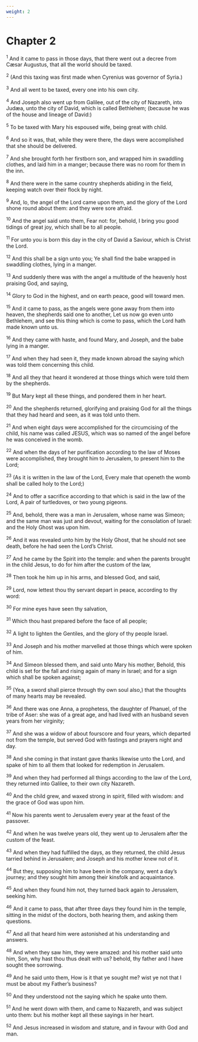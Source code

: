 ```yaml
---
weight: 2
---
```


# Chapter 2

<sup>1</sup> And it came to pass in those days, that there went out a decree from Cæsar Augustus, that all the world should be taxed. 

<sup>2</sup> (And this taxing was first made when Cyrenius was governor of Syria.) 

<sup>3</sup> And all went to be taxed, every one into his own city. 

<sup>4</sup> And Joseph also went up from Galilee, out of the city of Nazareth, into Judæa, unto the city of David, which is called Bethlehem; (because he was of the house and lineage of David:) 

<sup>5</sup> To be taxed with Mary his espoused wife, being great with child. 

<sup>6</sup> And so it was, that, while they were there, the days were accomplished that she should be delivered. 

<sup>7</sup> And she brought forth her firstborn son, and wrapped him in swaddling clothes, and laid him in a manger; because there was no room for them in the inn. 

<sup>8</sup> And there were in the same country shepherds abiding in the field, keeping watch over their flock by night. 

<sup>9</sup> And, lo, the angel of the Lord came upon them, and the glory of the Lord shone round about them: and they were sore afraid. 

<sup>10</sup> And the angel said unto them, Fear not: for, behold, I bring you good tidings of great joy, which shall be to all people. 

<sup>11</sup> For unto you is born this day in the city of David a Saviour, which is Christ the Lord. 

<sup>12</sup> And this shall be a sign unto you; Ye shall find the babe wrapped in swaddling clothes, lying in a manger. 

<sup>13</sup> And suddenly there was with the angel a multitude of the heavenly host praising God, and saying, 

<sup>14</sup> Glory to God in the highest, and on earth peace, good will toward men. 

<sup>15</sup> And it came to pass, as the angels were gone away from them into heaven, the shepherds said one to another, Let us now go even unto Bethlehem, and see this thing which is come to pass, which the Lord hath made known unto us. 

<sup>16</sup> And they came with haste, and found Mary, and Joseph, and the babe lying in a manger. 

<sup>17</sup> And when they had seen it, they made known abroad the saying which was told them concerning this child. 

<sup>18</sup> And all they that heard it wondered at those things which were told them by the shepherds. 

<sup>19</sup> But Mary kept all these things, and pondered them in her heart. 

<sup>20</sup> And the shepherds returned, glorifying and praising God for all the things that they had heard and seen, as it was told unto them. 

<sup>21</sup> And when eight days were accomplished for the circumcising of the child, his name was called JESUS, which was so named of the angel before he was conceived in the womb. 

<sup>22</sup> And when the days of her purification according to the law of Moses were accomplished, they brought him to Jerusalem, to present him to the Lord; 

<sup>23</sup> (As it is written in the law of the Lord, Every male that openeth the womb shall be called holy to the Lord;) 

<sup>24</sup> And to offer a sacrifice according to that which is said in the law of the Lord, A pair of turtledoves, or two young pigeons. 

<sup>25</sup> And, behold, there was a man in Jerusalem, whose name was Simeon; and the same man was just and devout, waiting for the consolation of Israel: and the Holy Ghost was upon him. 

<sup>26</sup> And it was revealed unto him by the Holy Ghost, that he should not see death, before he had seen the Lord’s Christ. 

<sup>27</sup> And he came by the Spirit into the temple: and when the parents brought in the child Jesus, to do for him after the custom of the law, 

<sup>28</sup> Then took he him up in his arms, and blessed God, and said, 

<sup>29</sup> Lord, now lettest thou thy servant depart in peace, according to thy word: 

<sup>30</sup> For mine eyes have seen thy salvation, 

<sup>31</sup> Which thou hast prepared before the face of all people; 

<sup>32</sup> A light to lighten the Gentiles, and the glory of thy people Israel. 

<sup>33</sup> And Joseph and his mother marvelled at those things which were spoken of him. 

<sup>34</sup> And Simeon blessed them, and said unto Mary his mother, Behold, this child is set for the fall and rising again of many in Israel; and for a sign which shall be spoken against; 

<sup>35</sup> (Yea, a sword shall pierce through thy own soul also,) that the thoughts of many hearts may be revealed. 

<sup>36</sup> And there was one Anna, a prophetess, the daughter of Phanuel, of the tribe of Aser: she was of a great age, and had lived with an husband seven years from her virginity; 

<sup>37</sup> And she was a widow of about fourscore and four years, which departed not from the temple, but served God with fastings and prayers night and day. 

<sup>38</sup> And she coming in that instant gave thanks likewise unto the Lord, and spake of him to all them that looked for redemption in Jerusalem. 

<sup>39</sup> And when they had performed all things according to the law of the Lord, they returned into Galilee, to their own city Nazareth. 

<sup>40</sup> And the child grew, and waxed strong in spirit, filled with wisdom: and the grace of God was upon him. 

<sup>41</sup> Now his parents went to Jerusalem every year at the feast of the passover. 

<sup>42</sup> And when he was twelve years old, they went up to Jerusalem after the custom of the feast. 

<sup>43</sup> And when they had fulfilled the days, as they returned, the child Jesus tarried behind in Jerusalem; and Joseph and his mother knew not of it. 

<sup>44</sup> But they, supposing him to have been in the company, went a day’s journey; and they sought him among their kinsfolk and acquaintance. 

<sup>45</sup> And when they found him not, they turned back again to Jerusalem, seeking him. 

<sup>46</sup> And it came to pass, that after three days they found him in the temple, sitting in the midst of the doctors, both hearing them, and asking them questions. 

<sup>47</sup> And all that heard him were astonished at his understanding and answers. 

<sup>48</sup> And when they saw him, they were amazed: and his mother said unto him, Son, why hast thou thus dealt with us? behold, thy father and I have sought thee sorrowing. 

<sup>49</sup> And he said unto them, How is it that ye sought me? wist ye not that I must be about my Father’s business? 

<sup>50</sup> And they understood not the saying which he spake unto them. 

<sup>51</sup> And he went down with them, and came to Nazareth, and was subject unto them: but his mother kept all these sayings in her heart. 

<sup>52</sup> And Jesus increased in wisdom and stature, and in favour with God and man. 


